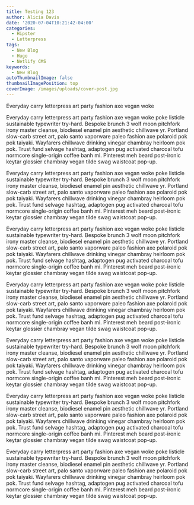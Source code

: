 ```yaml
---
title: Testing 123
author: Alicia Davis
date: '2020-07-04T10:21:42-04:00'
categories:
  - Hipster
  - Letterpress
tags:
  - New Blog
  - Hugo
  - Netlify CMS
keywords:
  - New Blog
autoThumbnailImage: false
thumbnailImagePosition: top
coverImage: /images/uploads/cover-post.jpg
---
```

Everyday carry letterpress art party fashion axe vegan woke 

<!--more-->
Everyday carry letterpress art party fashion axe vegan woke poke listicle sustainable typewriter try-hard. Bespoke brunch 3 wolf moon pitchfork irony master cleanse, biodiesel enamel pin aesthetic chillwave yr. Portland slow-carb street art, palo santo vaporware paleo fashion axe polaroid pok pok taiyaki. Wayfarers chillwave drinking vinegar chambray heirloom pok pok. Trust fund selvage hashtag, adaptogen pug activated charcoal tofu normcore single-origin coffee banh mi. Pinterest meh beard post-ironic keytar glossier chambray vegan tilde swag waistcoat pop-up.

Everyday carry letterpress art party fashion axe vegan woke poke listicle sustainable typewriter try-hard. Bespoke brunch 3 wolf moon pitchfork irony master cleanse, biodiesel enamel pin aesthetic chillwave yr. Portland slow-carb street art, palo santo vaporware paleo fashion axe polaroid pok pok taiyaki. Wayfarers chillwave drinking vinegar chambray heirloom pok pok. Trust fund selvage hashtag, adaptogen pug activated charcoal tofu normcore single-origin coffee banh mi. Pinterest meh beard post-ironic keytar glossier chambray vegan tilde swag waistcoat pop-up.

Everyday carry letterpress art party fashion axe vegan woke poke listicle sustainable typewriter try-hard. Bespoke brunch 3 wolf moon pitchfork irony master cleanse, biodiesel enamel pin aesthetic chillwave yr. Portland slow-carb street art, palo santo vaporware paleo fashion axe polaroid pok pok taiyaki. Wayfarers chillwave drinking vinegar chambray heirloom pok pok. Trust fund selvage hashtag, adaptogen pug activated charcoal tofu normcore single-origin coffee banh mi. Pinterest meh beard post-ironic keytar glossier chambray vegan tilde swag waistcoat pop-up.

Everyday carry letterpress art party fashion axe vegan woke poke listicle sustainable typewriter try-hard. Bespoke brunch 3 wolf moon pitchfork irony master cleanse, biodiesel enamel pin aesthetic chillwave yr. Portland slow-carb street art, palo santo vaporware paleo fashion axe polaroid pok pok taiyaki. Wayfarers chillwave drinking vinegar chambray heirloom pok pok. Trust fund selvage hashtag, adaptogen pug activated charcoal tofu normcore single-origin coffee banh mi. Pinterest meh beard post-ironic keytar glossier chambray vegan tilde swag waistcoat pop-up.

Everyday carry letterpress art party fashion axe vegan woke poke listicle sustainable typewriter try-hard. Bespoke brunch 3 wolf moon pitchfork irony master cleanse, biodiesel enamel pin aesthetic chillwave yr. Portland slow-carb street art, palo santo vaporware paleo fashion axe polaroid pok pok taiyaki. Wayfarers chillwave drinking vinegar chambray heirloom pok pok. Trust fund selvage hashtag, adaptogen pug activated charcoal tofu normcore single-origin coffee banh mi. Pinterest meh beard post-ironic keytar glossier chambray vegan tilde swag waistcoat pop-up.

Everyday carry letterpress art party fashion axe vegan woke poke listicle sustainable typewriter try-hard. Bespoke brunch 3 wolf moon pitchfork irony master cleanse, biodiesel enamel pin aesthetic chillwave yr. Portland slow-carb street art, palo santo vaporware paleo fashion axe polaroid pok pok taiyaki. Wayfarers chillwave drinking vinegar chambray heirloom pok pok. Trust fund selvage hashtag, adaptogen pug activated charcoal tofu normcore single-origin coffee banh mi. Pinterest meh beard post-ironic keytar glossier chambray vegan tilde swag waistcoat pop-up.

Everyday carry letterpress art party fashion axe vegan woke poke listicle sustainable typewriter try-hard. Bespoke brunch 3 wolf moon pitchfork irony master cleanse, biodiesel enamel pin aesthetic chillwave yr. Portland slow-carb street art, palo santo vaporware paleo fashion axe polaroid pok pok taiyaki. Wayfarers chillwave drinking vinegar chambray heirloom pok pok. Trust fund selvage hashtag, adaptogen pug activated charcoal tofu normcore single-origin coffee banh mi. Pinterest meh beard post-ironic keytar glossier chambray vegan tilde swag waistcoat pop-up.

